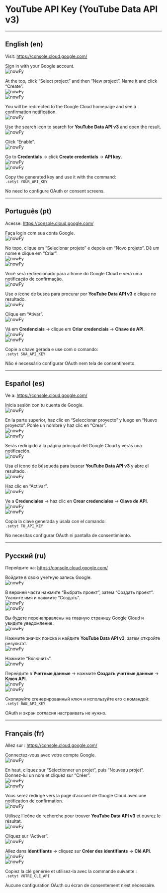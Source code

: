 # YouTube API Key (YouTube Data API v3)

---

## English (en)

Visit: https://console.cloud.google.com/

Sign in with your Google account.  
![nowFy](https://raw.githubusercontent.com/soumaki/nowFy/refs/heads/main/yt/0000.jpg)

At the top, click “Select project” and then “New project”. Name it and click “Create”.  
![nowFy](https://raw.githubusercontent.com/soumaki/nowFy/refs/heads/main/yt/000.jpg)  
![nowFy](https://raw.githubusercontent.com/soumaki/nowFy/refs/heads/main/yt/00.jpg)

You will be redirected to the Google Cloud homepage and see a confirmation notification.  
![nowFy](https://raw.githubusercontent.com/soumaki/nowFy/refs/heads/main/yt/0.jpg)

Use the search icon to search for **YouTube Data API v3** and open the result.  
![nowFy](https://raw.githubusercontent.com/soumaki/nowFy/refs/heads/main/yt/1.jpg)

Click “Enable”.  
![nowFy](https://raw.githubusercontent.com/soumaki/nowFy/refs/heads/main/yt/2.jpg)

Go to **Credentials** → click **Create credentials** → **API key**.  
![nowFy](https://raw.githubusercontent.com/soumaki/nowFy/refs/heads/main/yt/3.jpg)  
![nowFy](https://raw.githubusercontent.com/soumaki/nowFy/refs/heads/main/yt/4.jpg)

Copy the generated key and use it with the command:  
`.setyt YOUR_API_KEY`  

No need to configure OAuth or consent screens.

---

## Português (pt)

Acesse: https://console.cloud.google.com/

Faça login com sua conta Google.  
![nowFy](https://raw.githubusercontent.com/soumaki/nowFy/refs/heads/main/yt/0000.jpg)

No topo, clique em “Selecionar projeto” e depois em “Novo projeto”. Dê um nome e clique em “Criar”.  
![nowFy](https://raw.githubusercontent.com/soumaki/nowFy/refs/heads/main/yt/000.jpg)  
![nowFy](https://raw.githubusercontent.com/soumaki/nowFy/refs/heads/main/yt/00.jpg)

Você será redirecionado para a home do Google Cloud e verá uma notificação de confirmação.  
![nowFy](https://raw.githubusercontent.com/soumaki/nowFy/refs/heads/main/yt/0.jpg)

Use o ícone de busca para procurar por **YouTube Data API v3** e clique no resultado.  
![nowFy](https://raw.githubusercontent.com/soumaki/nowFy/refs/heads/main/yt/1.jpg)

Clique em “Ativar”.  
![nowFy](https://raw.githubusercontent.com/soumaki/nowFy/refs/heads/main/yt/2.jpg)

Vá em **Credenciais** → clique em **Criar credenciais** → **Chave de API**.  
![nowFy](https://raw.githubusercontent.com/soumaki/nowFy/refs/heads/main/yt/3.jpg)  
![nowFy](https://raw.githubusercontent.com/soumaki/nowFy/refs/heads/main/yt/4.jpg)

Copie a chave gerada e use com o comando:  
`.setyt SUA_API_KEY`  

Não é necessário configurar OAuth nem tela de consentimento.

---

## Español (es)

Ve a: https://console.cloud.google.com/

Inicia sesión con tu cuenta de Google.  
![nowFy](https://raw.githubusercontent.com/soumaki/nowFy/refs/heads/main/yt/0000.jpg)

En la parte superior, haz clic en “Seleccionar proyecto” y luego en “Nuevo proyecto”. Ponle un nombre y haz clic en “Crear”.  
![nowFy](https://raw.githubusercontent.com/soumaki/nowFy/refs/heads/main/yt/000.jpg)  
![nowFy](https://raw.githubusercontent.com/soumaki/nowFy/refs/heads/main/yt/00.jpg)

Serás redirigido a la página principal del Google Cloud y verás una notificación.  
![nowFy](https://raw.githubusercontent.com/soumaki/nowFy/refs/heads/main/yt/0.jpg)

Usa el ícono de búsqueda para buscar **YouTube Data API v3** y abre el resultado.  
![nowFy](https://raw.githubusercontent.com/soumaki/nowFy/refs/heads/main/yt/1.jpg)

Haz clic en “Activar”.  
![nowFy](https://raw.githubusercontent.com/soumaki/nowFy/refs/heads/main/yt/2.jpg)

Ve a **Credenciales** → haz clic en **Crear credenciales** → **Clave de API**.  
![nowFy](https://raw.githubusercontent.com/soumaki/nowFy/refs/heads/main/yt/3.jpg)  
![nowFy](https://raw.githubusercontent.com/soumaki/nowFy/refs/heads/main/yt/4.jpg)

Copia la clave generada y úsala con el comando:  
`.setyt TU_API_KEY`  

No necesitas configurar OAuth ni pantalla de consentimiento.

---

## Русский (ru)

Перейдите на: https://console.cloud.google.com/

Войдите в свою учетную запись Google.  
![nowFy](https://raw.githubusercontent.com/soumaki/nowFy/refs/heads/main/yt/0000.jpg)

В верхней части нажмите “Выбрать проект”, затем “Создать проект”. Укажите имя и нажмите “Создать”.  
![nowFy](https://raw.githubusercontent.com/soumaki/nowFy/refs/heads/main/yt/000.jpg)  
![nowFy](https://raw.githubusercontent.com/soumaki/nowFy/refs/heads/main/yt/00.jpg)

Вы будете перенаправлены на главную страницу Google Cloud и увидите уведомление.  
![nowFy](https://raw.githubusercontent.com/soumaki/nowFy/refs/heads/main/yt/0.jpg)

Нажмите значок поиска и найдите **YouTube Data API v3**, затем откройте результат.  
![nowFy](https://raw.githubusercontent.com/soumaki/nowFy/refs/heads/main/yt/1.jpg)

Нажмите “Включить”.  
![nowFy](https://raw.githubusercontent.com/soumaki/nowFy/refs/heads/main/yt/2.jpg)

Перейдите в **Учетные данные** → нажмите **Создать учетные данные** → **Ключ API**.  
![nowFy](https://raw.githubusercontent.com/soumaki/nowFy/refs/heads/main/yt/3.jpg)  
![nowFy](https://raw.githubusercontent.com/soumaki/nowFy/refs/heads/main/yt/4.jpg)

Скопируйте сгенерированный ключ и используйте его с командой:  
`.setyt ВАШ_API_KEY`  

OAuth и экран согласия настраивать не нужно.

---

## Français (fr)

Allez sur : https://console.cloud.google.com/

Connectez-vous avec votre compte Google.  
![nowFy](https://raw.githubusercontent.com/soumaki/nowFy/refs/heads/main/yt/0000.jpg)

En haut, cliquez sur “Sélectionner un projet”, puis “Nouveau projet”. Donnez-lui un nom et cliquez sur “Créer”.  
![nowFy](https://raw.githubusercontent.com/soumaki/nowFy/refs/heads/main/yt/000.jpg)  
![nowFy](https://raw.githubusercontent.com/soumaki/nowFy/refs/heads/main/yt/00.jpg)

Vous serez redirigé vers la page d’accueil de Google Cloud avec une notification de confirmation.  
![nowFy](https://raw.githubusercontent.com/soumaki/nowFy/refs/heads/main/yt/0.jpg)

Utilisez l’icône de recherche pour trouver **YouTube Data API v3** et ouvrez le résultat.  
![nowFy](https://raw.githubusercontent.com/soumaki/nowFy/refs/heads/main/yt/1.jpg)

Cliquez sur “Activer”.  
![nowFy](https://raw.githubusercontent.com/soumaki/nowFy/refs/heads/main/yt/2.jpg)

Allez dans **Identifiants** → cliquez sur **Créer des identifiants** → **Clé API**.  
![nowFy](https://raw.githubusercontent.com/soumaki/nowFy/refs/heads/main/yt/3.jpg)  
![nowFy](https://raw.githubusercontent.com/soumaki/nowFy/refs/heads/main/yt/4.jpg)

Copiez la clé générée et utilisez-la avec la commande suivante :  
`.setyt VOTRE_CLÉ_API`  

Aucune configuration OAuth ou écran de consentement n’est nécessaire.
